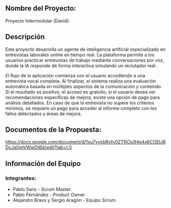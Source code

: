 ## Nombre del Proyecto:
Proyecto Intermodular (David).

## Descripción
Este proyecto desarrolla un agente de inteligencia artificial especializado en entrevistas laborales online en tiempo real. La plataforma permite a los usuarios 
practicar entrevistas de trabajo mediante conversaciones por voz, donde la IA responde de forma interactiva simulando un reclutador real.

El flujo de la aplicación comienza con el usuario accediendo a una entrevista vocal completa. Al finalizar, el sistema realiza una evaluación automática 
basada en múltiples aspectos de la comunicación y contenido. Si el resultado es positivo, el acceso es gratuito; si el usuario desea ver recomendaciones específicas de mejora, 
existe una opción de pago para análisis detallados. En caso de que la entrevista no supere los criterios mínimos, se requiere un pago para acceder al 
informe completo con los fallos detectados y áreas de mejora.

## Documentos de la Propuesta:
https://docs.google.com/document/d/1xu7vyxbRvfv0ZTRClv94e4x6COEIJ8DxJaOmVWwDtB4/edit?tab=t.0

## Información del Equipo
### Integrantes:
- Pablo Sanz - Scrum Master.
- Pablo Fernández - Product Owner.
- Alejandro Bravo y Sergio Aragón - Equipo Scrum.

